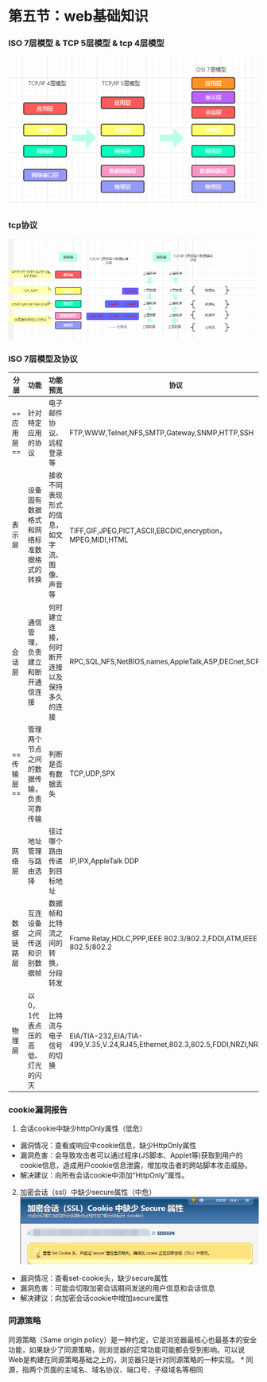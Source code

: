 # 第五节：web基础知识
### ISO 7层模型 & TCP 5层模型 & tcp 4层模型
![image](../img/5-tcp-osi.png)
### tcp协议
![image](../img/5-tcp5.png)
### ISO 7层模型及协议
分层 | 功能 | 功能预览 | 协议
--- | --- | --- | ---
==应用层==|针对特定应用的协议|电子邮件协议、远程登录等| FTP,WWW,Telnet,NFS,SMTP,Gateway,SNMP,HTTP,SSH
表示层|设备固有数据格式和网络标准数据格式的转换|接收不同表现形式的信息，如文字流、图像、声音等|TIFF,GIF,JPEG,PICT,ASCII,EBCDIC,encryption，MPEG,MIDI,HTML
会话层|通信管理，负责建立和断开通信连接|何时建立连接，何时断开连接以及保持多久的连接|RPC,SQL,NFS,NetBIOS,names,AppleTalk,ASP,DECnet,SCP
==传输层==|管理两个节点之间的数据传输，负责可靠传输|判断是否有数据丢失|TCP,UDP,SPX
网络层|地址管理与路由选择 | 径过哪个路由传递到目标地址|IP,IPX,AppleTalk DDP
数据链路层|互连设备之间传送和识别数据帧|数据帧和比特流之间的转换，分段转发|Frame Relay,HDLC,PPP,IEEE 802.3/802.2,FDDI,ATM,IEEE 802.5/802.2
物理层|以0，1代表点压的高低、灯光的闪灭|比特流与电子信号的切换|EIA/TIA-232,EIA/TIA-499,V.35,V.24,RJ45,Ethernet,802.3,802.5,FDDI,NRZI,NRZ,B8ZS
### cookie漏洞报告
1. 会话cookie中缺少httpOnly属性（低危）
* 漏洞情况：查看或响应中cookie信息，缺少HttpOnly属性
* 漏洞危害：会导致攻击者可以通过程序(JS脚本、Applet等)获取到用户的cookie信息，造成用户cookie信息泄露，增加攻击者的跨站脚本攻击威胁。
* 解决建议：向所有会话cookie中添加“HttpOnly”属性。
2. 加密会话（ssl）中缺少secure属性（中危）
![image](../img/5-cookie1.png)
* 漏洞情况：查看set-cookie头，缺少secure属性
* 漏洞危害：可能会切取加密会话期间发送的用户信息和会话信息
* 解决建议：向加密会话cookie中增加secure属性
### 同源策略 
同源策略（Same origin policy）是一种约定，它是浏览器最核心也最基本的安全功能，如果缺少了同源策略，则浏览器的正常功能可能都会受到影响。可以说Web是构建在同源策略基础之上的，浏览器只是针对同源策略的一种实现。
    * 同源，指两个页面的主域名、域名协议、端口号、子级域名等相同